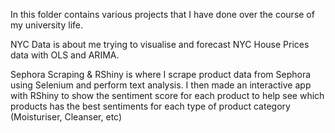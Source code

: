 In this folder contains various projects that I have done over the course of my university life.

NYC Data is about me trying to visualise and forecast NYC House Prices data with OLS and ARIMA.

Sephora Scraping & RShiny is where I scrape product data from Sephora using Selenium and perform text analysis. I then made an interactive app with RShiny to show the sentiment score for each product to help see which products has the best sentiments for each type of product category (Moisturiser, Cleanser, etc)
